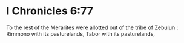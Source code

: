 # I Chronicles 6:77

To the rest of the Merarites were allotted out of the tribe of Zebulun : Rimmono with its pasturelands, Tabor with its pasturelands,
